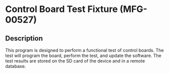 # Control Board Test Fixture (MFG-00527)
## Description
This program is designed to perform a functional test of control boards. The test will program the board, perform the test, and update the software.
The test results are stored on the SD card of the device and in a remote database.
